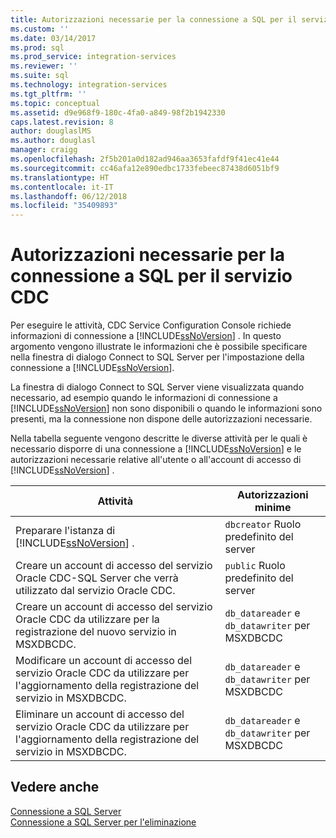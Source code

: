 ```yaml
---
title: Autorizzazioni necessarie per la connessione a SQL per il servizio CDC | Microsoft Docs
ms.custom: ''
ms.date: 03/14/2017
ms.prod: sql
ms.prod_service: integration-services
ms.reviewer: ''
ms.suite: sql
ms.technology: integration-services
ms.tgt_pltfrm: ''
ms.topic: conceptual
ms.assetid: d9e968f9-180c-4fa0-a849-98f2b1942330
caps.latest.revision: 8
author: douglaslMS
ms.author: douglasl
manager: craigg
ms.openlocfilehash: 2f5b201a0d182ad946aa3653fafdf9f41ec41e44
ms.sourcegitcommit: cc46afa12e890edbc1733febeec87438d6051bf9
ms.translationtype: HT
ms.contentlocale: it-IT
ms.lasthandoff: 06/12/2018
ms.locfileid: "35409893"
---
```

# <a name="sql-server-connection-required-permissions-for-the-cdc-service"></a>Autorizzazioni necessarie per la connessione a SQL per il servizio CDC
  Per eseguire le attività, CDC Service Configuration Console richiede informazioni di connessione a [!INCLUDE[ssNoVersion](../../includes/ssnoversion-md.md)] . In questo argomento vengono illustrate le informazioni che è possibile specificare nella finestra di dialogo Connect to SQL Server per l'impostazione della connessione a [!INCLUDE[ssNoVersion](../../includes/ssnoversion-md.md)].  
  
 La finestra di dialogo Connect to SQL Server viene visualizzata quando necessario, ad esempio quando le informazioni di connessione a [!INCLUDE[ssNoVersion](../../includes/ssnoversion-md.md)] non sono disponibili o quando le informazioni sono presenti, ma la connessione non dispone delle autorizzazioni necessarie.  
  
 Nella tabella seguente vengono descritte le diverse attività per le quali è necessario disporre di una connessione a [!INCLUDE[ssNoVersion](../../includes/ssnoversion-md.md)] e le autorizzazioni necessarie relative all'utente o all'account di accesso di [!INCLUDE[ssNoVersion](../../includes/ssnoversion-md.md)] .  
  
|Attività|Autorizzazioni minime|  
|----------|-------------------------|  
|Preparare l'istanza di [!INCLUDE[ssNoVersion](../../includes/ssnoversion-md.md)] .|`dbcreator` Ruolo predefinito del server|  
|Creare un account di accesso del servizio Oracle CDC-SQL Server che verrà utilizzato dal servizio Oracle CDC.|`public` Ruolo predefinito del server|  
|Creare un account di accesso del servizio Oracle CDC da utilizzare per la registrazione del nuovo servizio in MSXDBCDC.|`db_datareader` e `db_datawriter` per MSXDBCDC|  
|Modificare un account di accesso del servizio Oracle CDC da utilizzare per l'aggiornamento della registrazione del servizio in MSXDBCDC.|`db_datareader` e `db_datawriter` per MSXDBCDC|  
|Eliminare un account di accesso del servizio Oracle CDC da utilizzare per l'aggiornamento della registrazione del servizio in MSXDBCDC.|`db_datareader` e `db_datawriter` per MSXDBCDC|  
  
## <a name="see-also"></a>Vedere anche  
 [Connessione a SQL Server](../../integration-services/change-data-capture/connection-to-sql-server.md)   
 [Connessione a SQL Server per l'eliminazione](../../integration-services/change-data-capture/connection-to-sql-server-for-delete.md)  
  
  
